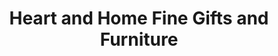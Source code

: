 ---
title: "Heart and Home Fine Gifts and Furniture"
url: /danielson/heart-and-home-fine-gifts-and-furniture/
shop: Andenken
---